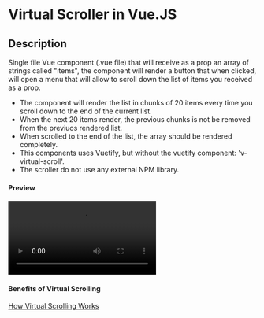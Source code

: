 # Virtual Scroller in Vue.JS

## Description

Single file Vue component (.vue file) that will receive as a prop an array of strings called "items", the component will render a button that when clicked, will open a menu that will allow to scroll down the list of items you received as a prop.

   - The component will render the list in chunks of 20 items every time you scroll down to the end of the current list.
   - When the next 20 items render, the previous chunks is not be removed from the previuos rendered list.
   - When scrolled to the end of the list, the array should be rendered completely.
   - This components uses Vuetify, but without the vuetify component: 'v-virtual-scroll'.
   - The scroller do not use any external NPM library.

#### Preview

![Virtual Scroller Preview](VirtualScroller-Preview.mp4)

#### Benefits of Virtual Scrolling

[How Virtual Scrolling Works](https://medium.com/frontend-journeys/how-virtual-infinite-scrolling-works-239f7ee5aa58)
